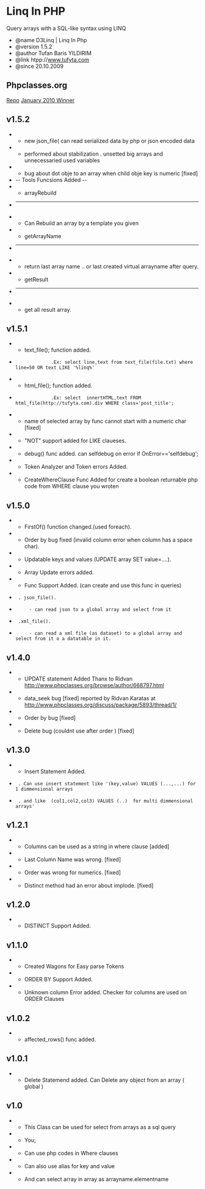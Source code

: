 # Linq In PHP
Query arrays with a SQL-like syntax using LINQ

 * @name        D3Linq | Linq In Php
 * @version     1.5.2
 * @author      Tufan Baris YILDIRIM 
 * @link        htpp://www.tufyta.com
 * @since       20.10.2009


## Phpclasses.org 
[Repo](http://www.phpclasses.org/linq-in-php) 
[January 2010 Winner](http://www.phpclasses.org/winners/year/2010/)

## v1.5.2
 * - new json_file(  can read serialized data by php or json encoded data
 * - performed about stabilization . unsetted big arrays and unnecessaried used variables
 * - bug about dot obje to an array when child obje key is numeric [fixed]
 *   -- Tools Funcsions Added --
 * -  arrayRebuild
 *    ------------
 * - Can Rebuild an array by a template you given
 * - getArrayName
 *   -------------
 * - return last array name .. or last created virtual arrayname after query. 
 * - getResult 
 *   -------------
 * - get all result array.
 
## v1.5.1
 * - text_file(); function added. 
 *                  .Ex: select line,text from text_file(file.txt) where line=50 OR text LIKE '%linq%'
 * - html_file(); function added.
 *                  .Ex: select  innertHTML,text FROM html_file(http://tufyta.com).div WHERE class='post_title';
 * - name of selected array by func cannot start with a numeric char [fixed]
 * - "NOT" support added for LIKE claueses.
 * - debug() func added. can selfdebug on error if OnError=='selfdebug';
 * - Token Analyzer and Token errors Added.
 * - CreateWhereClause Func Added for create a boolean returnable php code from WHERE clause you wroten

## v1.5.0
 * - FirstOf() function changed.(used foreach).
 * - Order by bug fixed (invalid column error when column has a space char).
 * - Updatable keys and values (UPDATE array SET value=....).
 * - Array Update errors added.
 * - Func Support Added. (can create and use this func in queries)
 *      . json_file().
 *          - can read json to a global array and select from it
 *      .xml_file().
 *          - can read a xml file (as dataset) to a global array and select from it o a datatable in it.

## v1.4.0
 * - UPDATE statement Added Thanx to Ridvan  http://www.phpclasses.org/browse/author/668797.html
 * - data_seek bug [fixed] reported by Ridvan Karatas at  http://www.phpclasses.org/discuss/package/5893/thread/1/
 * - Order by bug [fixed]
 * - Delete bug (couldnt use after order ) [fixed]

## v1.3.0
 * - Insert Statement Added. 
 *      . Can use insert statement like '(key,value) VALUES (...,...) for 1 dimmensional arrays
 *      . and like  (col1,col2,col3) VALUES (..)  for multi dimmensional arrays' 

## v1.2.1
 * - Columns can be used as a string in where clause [added]
 * - Last Column Name was wrong. [fixed]
 * - Order was wrong for numerics. [fixed]
 * - Distinct method had an error about implode. [fixed]

## v1.2.0
 * - DISTINCT Support Added.

## v1.1.0
 * - Created Wagons for Easy parse Tokens 
 * - ORDER BY Support Added.
 * - Unknown column Error added. Checker for columns are used on ORDER Clauses

## v1.0.2
 * - affected_rows() func added.

## v1.0.1
 * - Delete Statemend added. Can Delete any object from an array ( global )         

## v1.0
 * - This Class can be used for select from arrays as a sql query
 * - You;
 * - Can use php codes in Where clauses 
 * - Can also use alias for key and value
 * - And can select array in array as  arrayname.elementname